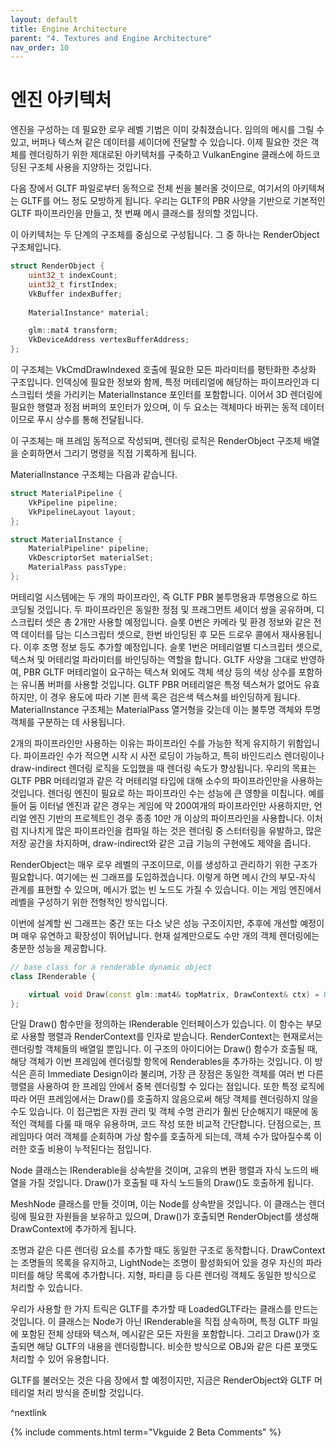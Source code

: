 ```yaml
---
layout: default
title: Engine Architecture
parent: "4. Textures and Engine Architecture"
nav_order: 10
---
```


# 엔진 아키텍처
엔진을 구성하는 데 필요한 로우 레벨 기법은 이미 갖춰졌습니다. 임의의 메시를 그릴 수 있고, 버퍼나 텍스쳐 같은 데이터를 셰이더에 전달할 수 있습니다. 이제 필요한 것은 객체를 렌더링하기 위한 제대로된 아키텍처를 구축하고 VulkanEngine 클래스에 하드코딩된 구조체 사용을 지양하는 것입니다.

다음 장에서 GLTF 파일로부터 동적으로 전체 씬을 불러올 것이므로, 여기서의 아키텍쳐는 GLTF를 어느 정도 모방하게 됩니다. 우리는 GLTF의 PBR 사양을 기반으로 기본적인 GLTF 파이프라인을 만들고, 첫 번째 메시 클래스를 정의할 것입니다.

이 아키텍처는 두 단계의 구조체를 중심으로 구성됩니다. 그 중 하나는 RenderObject 구조체입니다.

```cpp
struct RenderObject {
    uint32_t indexCount;
    uint32_t firstIndex;
    VkBuffer indexBuffer;
    
    MaterialInstance* material;

    glm::mat4 transform;
    VkDeviceAddress vertexBufferAddress;
};
```

이 구조체는 VkCmdDrawIndexed 호출에 필요한 모든 파라미터를 평탄화한 추상화 구조입니다. 인덱싱에 필요한 정보와 함께, 특정 머테리얼에 해당하는 파이프라인과 디스크립터 셋을 가리키는 MaterialInstance 포인터를 포함합니다. 이어서 3D 렌더링에 필요한 행렬과 정점 버퍼의 포인터가 있으며, 이 두 요소는 객체마다 바뀌는 동적 데이터이므로 푸시 상수를 통해 전달됩니다.

이 구조체는 매 프레임 동적으로 작성되며, 렌더링 로직은 RenderObject 구조체 배열을 순회하면서 그리기 명령을 직접 기록하게 됩니다.

MaterialInstance 구조체는 다음과 같습니다.
```cpp
struct MaterialPipeline {
	VkPipeline pipeline;
	VkPipelineLayout layout;
};

struct MaterialInstance {
    MaterialPipeline* pipeline;
    VkDescriptorSet materialSet;
    MaterialPass passType;
};
```

머테리얼 시스템에는 두 개의 파이프라인, 즉 GLTF PBR 불투명용과 투명용으로 하드코딩될 것입니다. 두 파이프라인은 동일한 정점 및 프래그먼트 셰이더 쌍을 공유하며, 디스크립터 셋은 총 2개만 사용할 예정입니다. 슬롯 0번은 카메라 및 환경 정보와 같은 전역 데이터를 담는 디스크립터 셋으로, 한번 바인딩된 후 모든 드로우 콜에서 재사용됩니다. 이후 조명 정보 등도 추가할 예정입니다. 슬롯 1번은 머테리얼별 디스크립터 셋으로, 텍스쳐 및 머테리얼 파라미터를 바인딩하는 역할을 합니다. GLTF 사양을 그대로 반영하여, PBR GLTF 머테리얼이 요구하는 텍스쳐 외에도 객체 색상 등의 색상 상수를 포함하는 유니폼 버퍼를 사용할 것입니다. GLTF PBR 머테리얼은 특정 텍스쳐가 없어도 유효하지만, 이 경우 용도에 따라 기본 흰색 혹은 검은색 텍스쳐를 바인딩하게 됩니다. MaterialInstance 구조체는 MaterialPass 열거형을 갖는데 이는 불투명 객체와 투명 객체를 구분하는 데 사용됩니다.

2개의 파이프라인만 사용하는 이유는 파이프라인 수를 가능한 적게 유지하기 위함입니다. 파이프라인 수가 적으면 시작 시 사전 로딩이 가능하고, 특히 바인드리스 렌더링이나 draw-indirect 렌더링 로직을 도입했을 때 렌더링 속도가 향상됩니다. 우리의 목표는 GLTF PBR 머테리얼과 같은 각 머테리얼 타입에 대해 소수의 파이프라인만을 사용하는 것입니다. 렌더링 엔진이 필요로 하는 파이프라인 수는 성능에 큰 영향을 미칩니다. 예를 들어 둠 이터널 엔진과 같은 경우는 게임에 약 200여개의 파이프라인만 사용하지만, 언리얼 엔진 기반의 프로젝트인 경우 종종 10만 개 이상의 파이프라인을 사용합니다. 이처럼 지나치게 많은 파이프라인을 컴파일 하는 것은 렌더링 중 스터터링을 유발하고, 많은 저장 공간을 차지하며, draw-indirect와 같은 고급 기능의 구현에도 제약을 줍니다. 
 
RenderObject는 매우 로우 레벨의 구조이므로, 이를 생성하고 관리하기 위한 구조가 필요합니다. 여기에는 씬 그래프를 도입하겠습니다. 이렇게 하면 메시 간의 부모-자식 관계를 표현할 수 있으며, 메시가 없는 빈 노드도 가질 수 있습니다. 이는 게임 엔진에서 레벨을 구성하기 위한 전형적인 방식입니다.

이번에 설계할 씬 그래프는 중간 또는 다소 낮은 성능 구조이지만, 추후에 개선할 예정이며 매우 유연하고 확장성이 뛰어납니다. 현재 설계만으로도 수만 개의 객체 렌더링에는 충분한 성능을 제공합니다.

```cpp
// base class for a renderable dynamic object
class IRenderable {

    virtual void Draw(const glm::mat4& topMatrix, DrawContext& ctx) = 0;
};
```

단일 Draw() 함수만을 정의하는 IRenderable 인터페이스가 있습니다. 이 함수는 부모로 사용할 행렬과 RenderContext를 인자로 받습니다. RenderContext는 현재로서는 렌더링할 객체들의 배열일 뿐입니다. 이 구조의 아이디어는 Draw() 함수가 호출될 때, 해당 객체가 이번 프레임에 렌더링할 항목에 Renderables을 추가하는 것입니다. 이 방식은 흔히 Immediate Design이라 불리며, 가장 큰 장점은 동일한 객체를 여러 번 다른 행렬을 사용하여 한 프레임 안에서 중복 렌더링할 수 있다는 점입니다. 또한 특정 로직에 따라 어떤 프레임에서는 Draw()를 호출하지 않음으로써 해당 객체를 렌더링하지 않을 수도 있습니다. 이 접근법은 자원 관리 및 객체 수명 관리가 훨씬 단순해지기 때문에 동적인 객체를 다룰 때 매우 유용하며, 코드 작성 또한 비교적 간단합니다. 단점으로는, 프레임마다 여러 객체를 순회하며 가상 함수를 호출하게 되는데, 객체 수가 많아질수록 이러한 호출 비용이 누적된다는 점입니다.

Node 클래스는 IRenderable을 상속받을 것이며, 고유의 변환 행렬과 자식 노드의 배열을 가질 것입니다. Draw()가 호출될 때 자식 노드들의 Draw()도 호출하게 됩니다.

MeshNode 클래스를 만들 것이며, 이는 Node를 상속받을 것입니다. 이 클래스는 렌더링에 필요한 자원들을 보유하고 있으며, Draw()가 호출되면 RenderObject를 생성해 DrawContext에 추가하게 됩니다.

조명과 같은 다른 렌더링 요소를 추가할 때도 동일한 구조로 동작합니다. DrawContext는 조명들의 목록을 유지하고, LightNode는 조명이 활성화되어 있을 경우 자신의 파라미터를 해당 목록에 추가합니다. 지형, 파티클 등 다른 렌더링 객체도 동일한 방식으로 처리할 수 있습니다.

우리가 사용할 한 가지 트릭은 GLTF를 추가할 때 LoadedGLTF라는 클래스를 만드는 것입니다. 이 클래스는 Node가 아닌 IRenderable을 직접 상속하며, 특정 GLTF 파일에 포함된 전체 상태와 텍스쳐, 메시같은 모든 자원을 포함합니다. 그리고 Draw()가 호출되면 해당 GLTF의 내용을 렌더링합니다. 비슷한 방식으로 OBJ와 같은 다른 포맷도 처리할 수 있어 유용합니다.


GLTF를 불러오는 것은 다음 장에서 할 예정이지만, 지금은 RenderObject와 GLTF 머테리얼 처리 방식을 준비할 것입니다.

^nextlink

{% include comments.html term="Vkguide 2 Beta Comments" %}